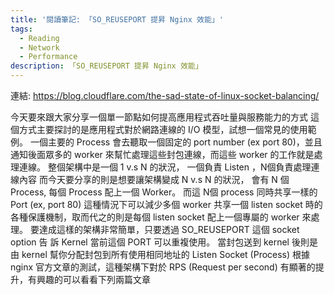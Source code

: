 ```yaml
---
title: '閱讀筆記: 「SO_REUSEPORT 提昇 Nginx 效能」'
tags:
  - Reading
  - Network
  - Performance
description: 「SO_REUSEPORT 提昇 Nginx 效能」
---
```


連結: https://blog.cloudflare.com/the-sad-state-of-linux-socket-balancing/

今天要來跟大家分享一個單一節點如何提高應用程式吞吐量與服務能力的方式
這個方式主要探討的是應用程式對於網路連線的 I/O 模型，試想一個常見的使用範例。
一個主要的 Process 會去聽取一個固定的 port number (ex port 80)，並且通知後面眾多的 worker 來幫忙處理這些封包連線，而這些 worker 的工作就是處理連線。
整個架構中是一個 1 v.s N 的狀況， 一個負責 Listen ，N個負責處理連線內容
而今天要分享的則是想要讓架構變成 N v.s N 的狀況， 會有 N 個 Process, 每個 Process 配上一個 Worker。
而這 N個 process 同時共享一樣的 Port (ex, port 80)
這種情況下可以減少多個 worker 共享一個 listen socket 時的各種保護機制，取而代之的則是每個 listen socket 配上一個專屬的 worker 來處理。
要達成這樣的架構非常簡單，只要透過 SO_REUSEPORT 這個 socket option 告
訴 Kernel 當前這個 PORT 可以重複使用。
當封包送到 kernel 後則是由 kernel 幫你分配封包到所有使用相同地址的 Listen Socket (Process)
根據 nginx 官方文章的測試，這種架構下對於 RPS (Request per second) 有顯著的提升，有興趣的可以看看下列兩篇文章

